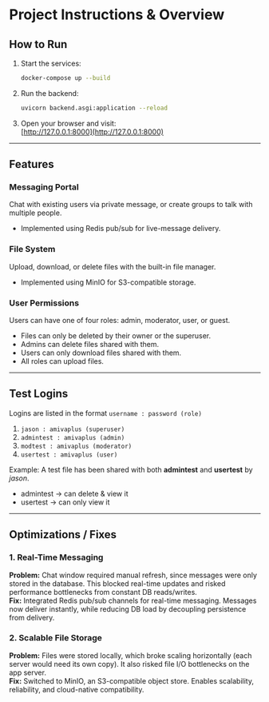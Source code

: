 # Project Instructions & Overview  

## How to Run  

1. Start the services:  
   ```bash
   docker-compose up --build
   ```  
2. Run the backend:  
   ```bash
   uvicorn backend.asgi:application --reload
   ```  
3. Open your browser and visit:  
   [http://127.0.0.1:8000](http://127.0.0.1:8000)  

---

## Features  

### Messaging Portal  
Chat with existing users via private message, or create groups to talk with multiple people.  
- Implemented using Redis pub/sub for live-message delivery.  

### File System  
Upload, download, or delete files with the built-in file manager.  
- Implemented using MinIO for S3-compatible storage.  

### User Permissions  
Users can have one of four roles: admin, moderator, user, or guest.  
- Files can only be deleted by their owner or the superuser.  
- Admins can delete files shared with them.  
- Users can only download files shared with them.  
- All roles can upload files.  

---

## Test Logins  

Logins are listed in the format `username : password (role)`  

1. `jason : amivaplus (superuser)`  
2. `admintest : amivaplus (admin)`  
3. `modtest : amivaplus (moderator)`  
4. `usertest : amivaplus (user)`  

Example: A test file has been shared with both **admintest** and **usertest** by *jason*.  
- admintest → can delete & view it  
- usertest → can only view it  

---

## Optimizations / Fixes  

### 1. Real-Time Messaging  
**Problem:** Chat window required manual refresh, since messages were only stored in the database. This blocked real-time updates and risked performance bottlenecks from constant DB reads/writes.  
**Fix:** Integrated Redis pub/sub channels for real-time messaging. Messages now deliver instantly, while reducing DB load by decoupling persistence from delivery.  

### 2. Scalable File Storage  
**Problem:** Files were stored locally, which broke scaling horizontally (each server would need its own copy). It also risked file I/O bottlenecks on the app server.  
**Fix:** Switched to MinIO, an S3-compatible object store. Enables scalability, reliability, and cloud-native compatibility.  